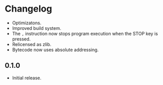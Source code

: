 # Changelog

- Optimizatons.
- Improved build system.
- The `,` instruction now stops program execution when the STOP key is pressed.
- Relicensed as zlib.
- Bytecode now uses absolute addressing.

## 0.1.0

- Initial release.

